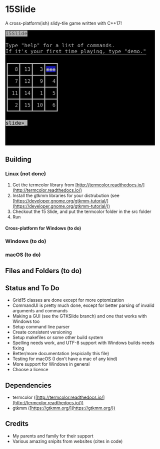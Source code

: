 # 15Slide
A cross-platform(ish) slidy-tile game written with C++17!

![15Slide in the terminal](https://raw.githubusercontent.com/JZJisawesome/15Slide/master/images/15Slide_terminal.png "15Slide in the terminal")
## Building
### Linux (not done)
1. Get the termcolor library from [http://termcolor.readthedocs.io/](http://termcolor.readthedocs.io/)
2. Install the gtkmm libraries for your distrubution (see [https://developer.gnome.org/gtkmm-tutorial/](https://developer.gnome.org/gtkmm-tutorial/))
3. Checkout the 15 Slide, and put the termcolor folder in the src folder
5. Run
#### Cross-platform for Windows (to do)
### Windows (to do)
### macOS (to do)
## Files and Folders (to do)
## Status and To Do
* Grid15 classes are done except for more optomization
* CommandUI is pretty much done, except for better parsing of invalid arguments and commands
* Making a GUI (see the GTKSlide branch) and one that works with Windows too
* Setup command line parser
* Create consistent versioning
* Setup makefiles or some other build system
* Spelling needs work, and UTF-8 support with Windows builds needs fixing
* Better/more documentation (espicially this file)
* Testing for macOS (I don't have a mac of any kind)
* More support for Windows in general
* Choose a licence
## Dependencies
* termcolor ([http://termcolor.readthedocs.io/](http://termcolor.readthedocs.io/))
* gtkmm ([https://gtkmm.org/](https://gtkmm.org/))
## Credits
* My parents and family for their support
* Various amazing snipits from websites (cites in code)
